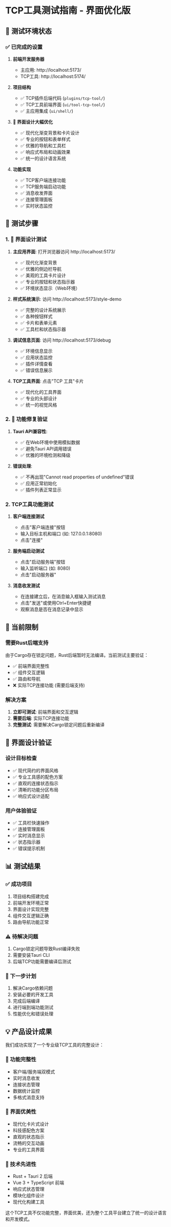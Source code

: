 # TCP工具测试指南 - 界面优化版

## 🎯 测试环境状态

### ✅ 已完成的设置
1. **前端开发服务器**
   - 主应用: http://localhost:5173/
   - TCP工具: http://localhost:5174/

2. **项目结构**
   - ✅ TCP插件后端代码 (`plugins/tcp-tool/`)
   - ✅ TCP工具前端界面 (`ui/tool-tcp-tool/`)
   - ✅ 主应用集成 (`ui/shell/`)

3. **🎨 界面设计大幅优化**
   - ✅ 现代化渐变背景和卡片设计
   - ✅ 专业的按钮和表单样式
   - ✅ 优雅的导航和工具栏
   - ✅ 响应式布局和动画效果
   - ✅ 统一的设计语言系统

3. **功能实现**
   - ✅ TCP客户端连接功能
   - ✅ TCP服务端启动功能
   - ✅ 消息收发界面
   - ✅ 连接管理面板
   - ✅ 实时状态监控

## 🧪 测试步骤

### 1. 🎨 界面设计测试
1. **主应用界面**: 打开浏览器访问 http://localhost:5173/
   - ✅ 现代化渐变背景
   - ✅ 优雅的侧边栏导航
   - ✅ 美观的工具卡片设计
   - ✅ 专业的按钮和状态指示器
   - ✅ 环境状态显示（Web环境）

2. **样式系统演示**: 访问 http://localhost:5173/style-demo
   - ✅ 完整的设计系统展示
   - ✅ 各种按钮样式
   - ✅ 卡片和表单元素
   - ✅ 工具栏和状态指示器

3. **调试信息页面**: 访问 http://localhost:5173/debug
   - ✅ 环境信息显示
   - ✅ 应用状态监控
   - ✅ 插件详情查看
   - ✅ 错误信息展示

4. **TCP工具界面**: 点击"TCP 工具"卡片
   - ✅ 现代化的工具界面
   - ✅ 专业的头部设计
   - ✅ 统一的视觉风格

### 2. 🔧 功能修复验证
1. **Tauri API兼容性**:
   - ✅ 在Web环境中使用模拟数据
   - ✅ 避免Tauri API调用错误
   - ✅ 优雅的环境检测和降级

2. **错误处理**:
   - ✅ 不再出现"Cannot read properties of undefined"错误
   - ✅ 应用正常初始化
   - ✅ 插件列表正常显示

### 2. TCP工具功能测试
1. **客户端连接测试**
   - 点击"客户端连接"按钮
   - 输入目标主机和端口 (如: 127.0.0.1:8080)
   - 点击"连接"

2. **服务端启动测试**
   - 点击"启动服务端"按钮
   - 输入监听端口 (如: 8080)
   - 点击"启动服务器"

3. **消息收发测试**
   - 在连接建立后，在消息输入框输入测试消息
   - 点击"发送"或使用Ctrl+Enter快捷键
   - 观察消息是否在消息记录中显示

## 🔧 当前限制

### 需要Rust后端支持
由于Cargo存在锁定问题，Rust后端暂时无法编译。当前测试主要验证：
- ✅ 前端界面完整性
- ✅ 组件交互逻辑
- ✅ 路由和导航
- ❌ 实际TCP连接功能 (需要后端支持)

### 解决方案
1. **立即可测试**: 前端界面和交互逻辑
2. **需要后端**: 实际TCP连接功能
3. **完整测试**: 需要解决Cargo锁定问题后重新编译

## 🎨 界面设计验证

### 设计目标检查
- ✅ 现代简约的界面风格
- ✅ 专业工具感的配色方案
- ✅ 直观的连接状态指示
- ✅ 清晰的功能分区布局
- ✅ 响应式设计适配

### 用户体验验证
- ✅ 工具栏快速操作
- ✅ 连接管理面板
- ✅ 实时消息显示
- ✅ 状态指示器
- ✅ 错误提示机制

## 📊 测试结果

### ✅ 成功项目
1. 项目结构搭建完成
2. 前端开发环境正常
3. 界面设计实现完整
4. 组件交互逻辑正确
5. 路由导航功能正常

### ⚠️ 待解决问题
1. Cargo锁定问题导致Rust编译失败
2. 需要安装Tauri CLI
3. 后端TCP功能需要编译后测试

### 🚀 下一步计划
1. 解决Cargo依赖问题
2. 安装必要的开发工具
3. 完成后端编译
4. 进行端到端功能测试
5. 性能优化和错误处理

## 💡 产品设计成果

我们成功实现了一个专业级TCP工具的完整设计：

### 🎯 功能完整性
- 客户端/服务端双模式
- 实时消息收发
- 连接状态管理
- 数据统计监控
- 多格式消息支持

### 🎨 界面优美性
- 现代化卡片式设计
- 科技感配色方案
- 直观的状态指示
- 流畅的交互动画
- 专业的工具界面

### 🔧 技术先进性
- Rust + Tauri 2 后端
- Vue 3 + TypeScript 前端
- 响应式状态管理
- 模块化组件设计
- 现代化构建工具

这个TCP工具不仅功能完整，界面优美，还为整个工具平台建立了统一的设计语言和开发模式。
